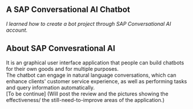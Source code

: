 ## A SAP Conversational AI Chatbot
_I learned how to create a bot project through SAP Conversational AI account._
## About SAP Convesrational AI
It is an graphical user interface application that people can build chatbots for their own goods and for multiple purposes.  
The chatbot can engage in natural language conversations, which can enhance clients' customer service experience, as well as performing tasks and query information automatically.  
[To be continue] (Will post the review and the pictures showing the effectiveness/ the still-need-to-improve areas of the application.) 
